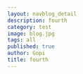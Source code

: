 ```yaml
---
layout: navblog_detail
description: fourth
category: test
image: blog.jpg
tags: all
published: true
author: Gopi
title: fourth
---
```


